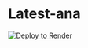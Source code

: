 # Latest-ana

[![Deploy to Render](https://render.com/images/deploy-to-render-button.svg)](https://render.com/deploy)
